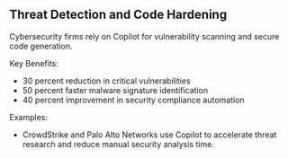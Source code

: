 <!-- Copilot Prompt: "Summarize how cybersecurity firms use GitHub Copilot for threat detection and secure code." -->

## Threat Detection and Code Hardening

Cybersecurity firms rely on Copilot for vulnerability scanning and secure code generation.

Key Benefits:
- 30 percent reduction in critical vulnerabilities
- 50 percent faster malware signature identification
- 40 percent improvement in security compliance automation

Examples:
- CrowdStrike and Palo Alto Networks use Copilot to accelerate threat research and reduce manual security analysis time.
